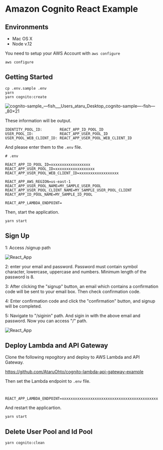 # Amazon Cognito React Example

## Environments

* Mac OS X
* Node v.12

You need to setup your AWS Account with `aws configure`

```
aws configure
```

## Getting Started

```
cp .env.sample .env
yarn
yarn cognito:create
```

![cognito-sample_—_fish___Users_ataru_Desktop_cognito-sample_—_-fish_—_80×21](https://user-images.githubusercontent.com/3450879/68059334-7ccbaa80-fd3f-11e9-986c-6aad1ba63213.jpg)

These information will be output.

```
IDENTITY_POOL_ID:        REACT_APP_ID_POOL_ID
USER_POOL_ID:            REACT_APP_USER_POOL_ID
USER_POOL_WEB_CLIENT_ID: REACT_APP_USER_POOL_WEB_CLIENT_ID
```

And please enter them to the `.env` file.

```
# .env

REACT_APP_ID_POOL_ID=xxxxxxxxxxxxxxxxxx
REACT_APP_USER_POOL_ID=xxxxxxxxxxxxxxxxxx
REACT_APP_USER_POOL_WEB_CLIENT_ID=xxxxxxxxxxxxxxxxxx

REACT_APP_AWS_REGION=us-east-1
REACT_APP_USER_POOL_NAME=MY_SAMPLE_USER_POOL
REACT_APP_USER_POOL_CLIENT_NAME=MY_SAMPLE_USER_POOL_CLIENT
REACT_APP_ID_POOL_NAME=MY_SAMPLE_ID_POOL

REACT_APP_LAMBDA_ENDPOINT=
```

Then, start the application.

```
yarn start
```

## Sign Up

1: Access /signup path

![React_App](https://user-images.githubusercontent.com/3450879/68060291-0df05080-fd43-11e9-8c68-0329d21a2962.jpg)


2: enter your email and password. Password must contain symbol character, lowercase, uppercase and numbers. Minimum length of the password is 8.

3: After clicking the "signup" button, an email which contains a confirmation code will be sent to your email box. Then check confirmation code.

4: Enter confirmation code and click the "confirmation" button, and signup will be completed.

5: Navigate to "/siginin" path. And sigin in with the above email and password. Now you can access "/" path.

![React_App](https://user-images.githubusercontent.com/3450879/68060411-a1c21c80-fd43-11e9-9dda-b4e67e6eb812.jpg)


## Deploy Lambda and API Gateway

Clone the following repogitory and deploy to AWS Lambda and API Gateway.

https://github.com/AtaruOhto/cognito-lambda-api-gateway-example


Then set the Lambda endpoint to `.env` file.


```


REACT_APP_LAMBDA_ENDPOINT=xxxxxxxxxxxxxxxxxxxxxxxxxxxxxxxxxxxxxxxxxxxx
```

And restart the applicartion.

```
yarn start
```

## Delete User Pool and Id Pool

```
yarn cognito:clean
```


